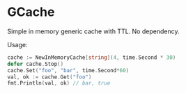 # GCache
Simple in memory generic cache with TTL. No dependency.

Usage:  
```go
cache := NewInMemoryCache[string](4, time.Second * 30)
defer cache.Stop()
cache.Set("foo", "bar", time.Second*60)
val, ok := cache.Get("foo")
fmt.Println(val, ok) // bar, true
```
